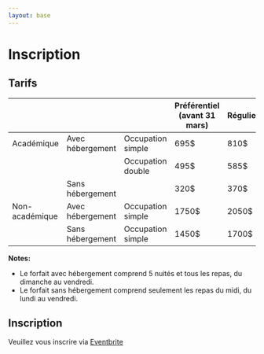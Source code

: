 ```yaml
---
layout: base
---
```

# Inscription

## Tarifs

|                   |                   |                    | Préférentiel (avant 31 mars)  | Régulier  |
|----------------   |------------------ |------------------- |-------------- |---------- |
| Académique        | Avec hébergement  | Occupation simple  | 695$          | 810$      |
|                   |                   | Occupation double  | 495$          | 585$      |
|                   | Sans hébergement  |                    | 320$          | 370$      |
| Non-académique    | Avec hébergement  | Occupation simple  | 1750$         | 2050$     |
|                   | Sans hébergement  | Occupation simple  | 1450$         | 1700$     |

**Notes:** 
* Le forfait avec hébergement comprend 5 nuités et tous les repas, du dimanche au vendredi.
* Le forfait sans hébergement comprend seulement les repas du midi, du lundi au vendredi.

## Inscription

Veuillez vous inscrire via [Eventbrite](#)
